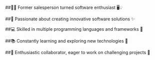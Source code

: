 
##👩‍💼 Former salesperson turned software enthusiast 🖥️💡

##🌟 Passionate about creating innovative software solutions ✨

##💻 Skilled in multiple programming languages and frameworks 💪

##📚 Constantly learning and exploring new technologies 🌱

##🤝 Enthusiastic collaborator, eager to work on challenging projects 🚀
